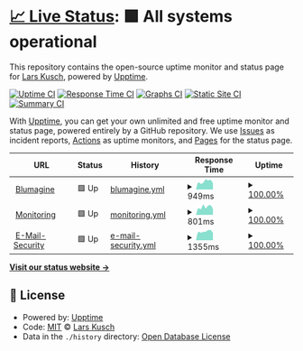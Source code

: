 # [📈 Live Status](https://LarsK1.github.io/monitoring): <!--live status--> **🟩 All systems operational**

This repository contains the open-source uptime monitor and status page for [Lars Kusch](http://lars-kusch.de), powered by [Upptime](https://github.com/upptime/upptime).

[![Uptime CI](https://github.com/LarsK1/monitoring/workflows/Uptime%20CI/badge.svg)](https://github.com/LarsK1/monitoring/actions?query=workflow%3A%22Uptime+CI%22)
[![Response Time CI](https://github.com/LarsK1/monitoring/workflows/Response%20Time%20CI/badge.svg)](https://github.com/LarsK1/monitoring/actions?query=workflow%3A%22Response+Time+CI%22)
[![Graphs CI](https://github.com/LarsK1/monitoring/workflows/Graphs%20CI/badge.svg)](https://github.com/LarsK1/monitoring/actions?query=workflow%3A%22Graphs+CI%22)
[![Static Site CI](https://github.com/LarsK1/monitoring/workflows/Static%20Site%20CI/badge.svg)](https://github.com/LarsK1/monitoring/actions?query=workflow%3A%22Static+Site+CI%22)
[![Summary CI](https://github.com/LarsK1/monitoring/workflows/Summary%20CI/badge.svg)](https://github.com/LarsK1/monitoring/actions?query=workflow%3A%22Summary+CI%22)

With [Upptime](https://upptime.js.org), you can get your own unlimited and free uptime monitor and status page, powered entirely by a GitHub repository. We use [Issues](https://github.com/LarsK1/monitoring/issues) as incident reports, [Actions](https://github.com/LarsK1/monitoring/actions) as uptime monitors, and [Pages](https://LarsK1.github.io/monitoring) for the status page.

<!--start: status pages-->
<!-- This summary is generated by Upptime (https://github.com/upptime/upptime) -->
<!-- Do not edit this manually, your changes will be overwritten -->
<!-- prettier-ignore -->
| URL | Status | History | Response Time | Uptime |
| --- | ------ | ------- | ------------- | ------ |
| <img alt="" src="https://icons.duckduckgo.com/ip3/blumagine.de.ico" height="13"> [Blumagine](https://blumagine.de) | 🟩 Up | [blumagine.yml](https://github.com/LarsK1/monitoring/commits/HEAD/history/blumagine.yml) | <details><summary><img alt="Response time graph" src="./graphs/blumagine/response-time-week.png" height="20"> 949ms</summary><br><a href="https://LarsK1.github.io/monitoring/history/blumagine"><img alt="Response time 866" src="https://img.shields.io/endpoint?url=https%3A%2F%2Fraw.githubusercontent.com%2FLarsK1%2Fmonitoring%2FHEAD%2Fapi%2Fblumagine%2Fresponse-time.json"></a><br><a href="https://LarsK1.github.io/monitoring/history/blumagine"><img alt="24-hour response time 745" src="https://img.shields.io/endpoint?url=https%3A%2F%2Fraw.githubusercontent.com%2FLarsK1%2Fmonitoring%2FHEAD%2Fapi%2Fblumagine%2Fresponse-time-day.json"></a><br><a href="https://LarsK1.github.io/monitoring/history/blumagine"><img alt="7-day response time 949" src="https://img.shields.io/endpoint?url=https%3A%2F%2Fraw.githubusercontent.com%2FLarsK1%2Fmonitoring%2FHEAD%2Fapi%2Fblumagine%2Fresponse-time-week.json"></a><br><a href="https://LarsK1.github.io/monitoring/history/blumagine"><img alt="30-day response time 893" src="https://img.shields.io/endpoint?url=https%3A%2F%2Fraw.githubusercontent.com%2FLarsK1%2Fmonitoring%2FHEAD%2Fapi%2Fblumagine%2Fresponse-time-month.json"></a><br><a href="https://LarsK1.github.io/monitoring/history/blumagine"><img alt="1-year response time 866" src="https://img.shields.io/endpoint?url=https%3A%2F%2Fraw.githubusercontent.com%2FLarsK1%2Fmonitoring%2FHEAD%2Fapi%2Fblumagine%2Fresponse-time-year.json"></a></details> | <details><summary><a href="https://LarsK1.github.io/monitoring/history/blumagine">100.00%</a></summary><a href="https://LarsK1.github.io/monitoring/history/blumagine"><img alt="All-time uptime 99.99%" src="https://img.shields.io/endpoint?url=https%3A%2F%2Fraw.githubusercontent.com%2FLarsK1%2Fmonitoring%2FHEAD%2Fapi%2Fblumagine%2Fuptime.json"></a><br><a href="https://LarsK1.github.io/monitoring/history/blumagine"><img alt="24-hour uptime 100.00%" src="https://img.shields.io/endpoint?url=https%3A%2F%2Fraw.githubusercontent.com%2FLarsK1%2Fmonitoring%2FHEAD%2Fapi%2Fblumagine%2Fuptime-day.json"></a><br><a href="https://LarsK1.github.io/monitoring/history/blumagine"><img alt="7-day uptime 100.00%" src="https://img.shields.io/endpoint?url=https%3A%2F%2Fraw.githubusercontent.com%2FLarsK1%2Fmonitoring%2FHEAD%2Fapi%2Fblumagine%2Fuptime-week.json"></a><br><a href="https://LarsK1.github.io/monitoring/history/blumagine"><img alt="30-day uptime 100.00%" src="https://img.shields.io/endpoint?url=https%3A%2F%2Fraw.githubusercontent.com%2FLarsK1%2Fmonitoring%2FHEAD%2Fapi%2Fblumagine%2Fuptime-month.json"></a><br><a href="https://LarsK1.github.io/monitoring/history/blumagine"><img alt="1-year uptime 99.99%" src="https://img.shields.io/endpoint?url=https%3A%2F%2Fraw.githubusercontent.com%2FLarsK1%2Fmonitoring%2FHEAD%2Fapi%2Fblumagine%2Fuptime-year.json"></a></details>
| <img alt="" src="https://icons.duckduckgo.com/ip3/monitoring.blumagine.de.ico" height="13"> [Monitoring](https://monitoring.blumagine.de) | 🟩 Up | [monitoring.yml](https://github.com/LarsK1/monitoring/commits/HEAD/history/monitoring.yml) | <details><summary><img alt="Response time graph" src="./graphs/monitoring/response-time-week.png" height="20"> 801ms</summary><br><a href="https://LarsK1.github.io/monitoring/history/monitoring"><img alt="Response time 783" src="https://img.shields.io/endpoint?url=https%3A%2F%2Fraw.githubusercontent.com%2FLarsK1%2Fmonitoring%2FHEAD%2Fapi%2Fmonitoring%2Fresponse-time.json"></a><br><a href="https://LarsK1.github.io/monitoring/history/monitoring"><img alt="24-hour response time 615" src="https://img.shields.io/endpoint?url=https%3A%2F%2Fraw.githubusercontent.com%2FLarsK1%2Fmonitoring%2FHEAD%2Fapi%2Fmonitoring%2Fresponse-time-day.json"></a><br><a href="https://LarsK1.github.io/monitoring/history/monitoring"><img alt="7-day response time 801" src="https://img.shields.io/endpoint?url=https%3A%2F%2Fraw.githubusercontent.com%2FLarsK1%2Fmonitoring%2FHEAD%2Fapi%2Fmonitoring%2Fresponse-time-week.json"></a><br><a href="https://LarsK1.github.io/monitoring/history/monitoring"><img alt="30-day response time 1145" src="https://img.shields.io/endpoint?url=https%3A%2F%2Fraw.githubusercontent.com%2FLarsK1%2Fmonitoring%2FHEAD%2Fapi%2Fmonitoring%2Fresponse-time-month.json"></a><br><a href="https://LarsK1.github.io/monitoring/history/monitoring"><img alt="1-year response time 783" src="https://img.shields.io/endpoint?url=https%3A%2F%2Fraw.githubusercontent.com%2FLarsK1%2Fmonitoring%2FHEAD%2Fapi%2Fmonitoring%2Fresponse-time-year.json"></a></details> | <details><summary><a href="https://LarsK1.github.io/monitoring/history/monitoring">100.00%</a></summary><a href="https://LarsK1.github.io/monitoring/history/monitoring"><img alt="All-time uptime 99.99%" src="https://img.shields.io/endpoint?url=https%3A%2F%2Fraw.githubusercontent.com%2FLarsK1%2Fmonitoring%2FHEAD%2Fapi%2Fmonitoring%2Fuptime.json"></a><br><a href="https://LarsK1.github.io/monitoring/history/monitoring"><img alt="24-hour uptime 100.00%" src="https://img.shields.io/endpoint?url=https%3A%2F%2Fraw.githubusercontent.com%2FLarsK1%2Fmonitoring%2FHEAD%2Fapi%2Fmonitoring%2Fuptime-day.json"></a><br><a href="https://LarsK1.github.io/monitoring/history/monitoring"><img alt="7-day uptime 100.00%" src="https://img.shields.io/endpoint?url=https%3A%2F%2Fraw.githubusercontent.com%2FLarsK1%2Fmonitoring%2FHEAD%2Fapi%2Fmonitoring%2Fuptime-week.json"></a><br><a href="https://LarsK1.github.io/monitoring/history/monitoring"><img alt="30-day uptime 99.94%" src="https://img.shields.io/endpoint?url=https%3A%2F%2Fraw.githubusercontent.com%2FLarsK1%2Fmonitoring%2FHEAD%2Fapi%2Fmonitoring%2Fuptime-month.json"></a><br><a href="https://LarsK1.github.io/monitoring/history/monitoring"><img alt="1-year uptime 99.99%" src="https://img.shields.io/endpoint?url=https%3A%2F%2Fraw.githubusercontent.com%2FLarsK1%2Fmonitoring%2FHEAD%2Fapi%2Fmonitoring%2Fuptime-year.json"></a></details>
| <img alt="" src="https://icons.duckduckgo.com/ip3/security.blumagine.de.ico" height="13"> [E-Mail-Security](https://security.blumagine.de) | 🟩 Up | [e-mail-security.yml](https://github.com/LarsK1/monitoring/commits/HEAD/history/e-mail-security.yml) | <details><summary><img alt="Response time graph" src="./graphs/e-mail-security/response-time-week.png" height="20"> 1355ms</summary><br><a href="https://LarsK1.github.io/monitoring/history/e-mail-security"><img alt="Response time 1464" src="https://img.shields.io/endpoint?url=https%3A%2F%2Fraw.githubusercontent.com%2FLarsK1%2Fmonitoring%2FHEAD%2Fapi%2Fe-mail-security%2Fresponse-time.json"></a><br><a href="https://LarsK1.github.io/monitoring/history/e-mail-security"><img alt="24-hour response time 1137" src="https://img.shields.io/endpoint?url=https%3A%2F%2Fraw.githubusercontent.com%2FLarsK1%2Fmonitoring%2FHEAD%2Fapi%2Fe-mail-security%2Fresponse-time-day.json"></a><br><a href="https://LarsK1.github.io/monitoring/history/e-mail-security"><img alt="7-day response time 1355" src="https://img.shields.io/endpoint?url=https%3A%2F%2Fraw.githubusercontent.com%2FLarsK1%2Fmonitoring%2FHEAD%2Fapi%2Fe-mail-security%2Fresponse-time-week.json"></a><br><a href="https://LarsK1.github.io/monitoring/history/e-mail-security"><img alt="30-day response time 1386" src="https://img.shields.io/endpoint?url=https%3A%2F%2Fraw.githubusercontent.com%2FLarsK1%2Fmonitoring%2FHEAD%2Fapi%2Fe-mail-security%2Fresponse-time-month.json"></a><br><a href="https://LarsK1.github.io/monitoring/history/e-mail-security"><img alt="1-year response time 1464" src="https://img.shields.io/endpoint?url=https%3A%2F%2Fraw.githubusercontent.com%2FLarsK1%2Fmonitoring%2FHEAD%2Fapi%2Fe-mail-security%2Fresponse-time-year.json"></a></details> | <details><summary><a href="https://LarsK1.github.io/monitoring/history/e-mail-security">100.00%</a></summary><a href="https://LarsK1.github.io/monitoring/history/e-mail-security"><img alt="All-time uptime 99.99%" src="https://img.shields.io/endpoint?url=https%3A%2F%2Fraw.githubusercontent.com%2FLarsK1%2Fmonitoring%2FHEAD%2Fapi%2Fe-mail-security%2Fuptime.json"></a><br><a href="https://LarsK1.github.io/monitoring/history/e-mail-security"><img alt="24-hour uptime 100.00%" src="https://img.shields.io/endpoint?url=https%3A%2F%2Fraw.githubusercontent.com%2FLarsK1%2Fmonitoring%2FHEAD%2Fapi%2Fe-mail-security%2Fuptime-day.json"></a><br><a href="https://LarsK1.github.io/monitoring/history/e-mail-security"><img alt="7-day uptime 100.00%" src="https://img.shields.io/endpoint?url=https%3A%2F%2Fraw.githubusercontent.com%2FLarsK1%2Fmonitoring%2FHEAD%2Fapi%2Fe-mail-security%2Fuptime-week.json"></a><br><a href="https://LarsK1.github.io/monitoring/history/e-mail-security"><img alt="30-day uptime 99.95%" src="https://img.shields.io/endpoint?url=https%3A%2F%2Fraw.githubusercontent.com%2FLarsK1%2Fmonitoring%2FHEAD%2Fapi%2Fe-mail-security%2Fuptime-month.json"></a><br><a href="https://LarsK1.github.io/monitoring/history/e-mail-security"><img alt="1-year uptime 99.99%" src="https://img.shields.io/endpoint?url=https%3A%2F%2Fraw.githubusercontent.com%2FLarsK1%2Fmonitoring%2FHEAD%2Fapi%2Fe-mail-security%2Fuptime-year.json"></a></details>

<!--end: status pages-->

[**Visit our status website →**](https://LarsK1.github.io/monitoring)

## 📄 License

- Powered by: [Upptime](https://github.com/upptime/upptime)
- Code: [MIT](./LICENSE) © [Lars Kusch](http://lars-kusch.de)
- Data in the `./history` directory: [Open Database License](https://opendatacommons.org/licenses/odbl/1-0/)
